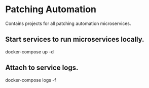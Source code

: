 # Patching Automation

Contains projects for all patching automation microservices.

## Start services to run microservices locally.
docker-compose up -d

## Attach to service logs.
docker-compose logs -f